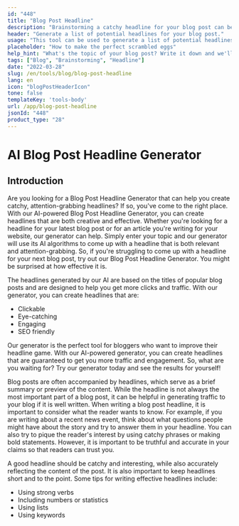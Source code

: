 ```yaml
---
id: "448"
title: "Blog Post Headline"
description: "Brainstorming a catchy headline for your blog post can be tough. This tool will help you come up with a list of potential headlines for your blog post, based on the topic you provide."
header: "Generate a list of potential headlines for your blog post."
usage: "This tool can be used to generate a list of potential headlines for your blog post. Simply enter a topic and we'll provide you with a list of headlines to choose from."
placeholder: "How to make the perfect scrambled eggs"
help_hint: "What's the topic of your blog post? Write it down and we'll provide you with a list of headlines to choose from."
tags: ["Blog", "Brainstorming", "Headline"]
date: "2022-03-28"
slug: /en/tools/blog/blog-post-headline
lang: en
icon: "blogPostHeaderIcon"
tone: false
templateKey: 'tools-body'
url: /app/blog-post-headline
jsonId: "448"
product_type: "28"
---
```


# AI Blog Post Headline Generator

## Introduction

Are you looking for a Blog Post Headline Generator that can help you create catchy, attention-grabbing headlines? If so, you've come to the right place. With our AI-powered Blog Post Headline Generator, you can create headlines that are both creative and effective. Whether you're looking for a headline for your latest blog post or for an article you're writing for your website, our generator can help. Simply enter your topic and our generator will use its AI algorithms to come up with a headline that is both relevant and attention-grabbing. So, if you're struggling to come up with a headline for your next blog post, try out our Blog Post Headline Generator. You might be surprised at how effective it is.

The headlines generated by our AI are based on the titles of popular blog posts and are designed to help you get more clicks and traffic. With our generator, you can create headlines that are:

- Clickable
- Eye-catching
- Engaging
- SEO friendly

Our generator is the perfect tool for bloggers who want to improve their headline game. With our AI-powered generator, you can create headlines that are guaranteed to get you more traffic and engagement. So, what are you waiting for? Try our generator today and see the results for yourself!

Blog posts are often accompanied by headlines, which serve as a brief summary or preview of the content. While the headline is not always the most important part of a blog post, it can be helpful in generating traffic to your blog if it is well written.
When writing a blog post headline, it is important to consider what the reader wants to know. For example, if you are writing about a recent news event, think about what questions people might have about the story and try to answer them in your headline. You can also try to pique the reader's interest by using catchy phrases or making bold statements. However, it is important to be truthful and accurate in your claims so that readers can trust you.

A good headline should be catchy and interesting, while also accurately reflecting the content of the post. It is also important to keep headlines short and to the point. Some tips for writing effective headlines include:

- Using strong verbs
- Including numbers or statistics
- Using lists
- Using keywords

